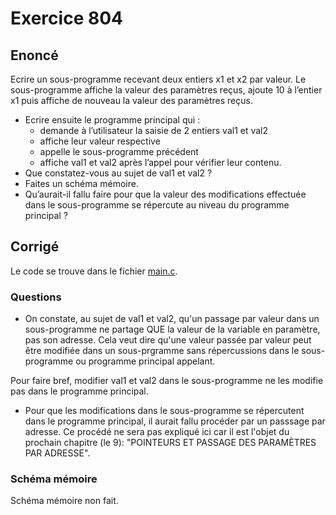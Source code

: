 # Exercice 804

## Enoncé

Ecrire un sous-programme recevant deux entiers x1 et x2 par valeur. Le sous-programme affiche la valeur des paramètres reçus, ajoute 10 à l’entier x1 puis affiche de nouveau la valeur des paramètres reçus.

- Ecrire ensuite le programme principal qui :
    - demande à l’utilisateur la saisie de 2 entiers val1 et val2
    - affiche leur valeur respective
    - appelle le sous-programme précédent
    - affiche val1 et val2 après l’appel pour vérifier leur contenu.
- Que constatez-vous au sujet de val1 et val2 ?
- Faites un schéma mémoire.
- Qu’aurait-il fallu faire pour que la valeur des modifications effectuée dans le sous-programme se répercute au niveau du programme principal ?

## Corrigé

Le code se trouve dans le fichier [main.c](../code/main.c).

### Questions

- On constate, au sujet de val1 et val2, qu'un passage par valeur dans un sous-programme ne partage QUE la valeur de la variable en paramètre, pas son adresse. Cela veut dire qu'une valeur passée par valeur peut être modifiée dans un sous-prgramme sans répercussions dans le sous-programme ou programme principal appelant.

Pour faire bref, modifier val1 et val2 dans le sous-programme ne les modifie pas dans le programme principal.

- Pour que les modifications dans le sous-programme se répercutent dans le programme principal, il aurait fallu procéder par un passsage par adresse.
Ce procédé ne sera pas expliqué ici car il est l'objet du prochain chapitre (le 9): "POINTEURS ET PASSAGE DES PARAMÈTRES PAR ADRESSE".

### Schéma mémoire

Schéma mémoire non fait.